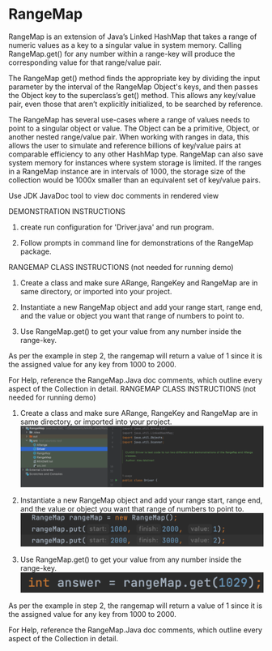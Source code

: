 # RangeMap
RangeMap is an extension of Java’s Linked HashMap that takes a range of numeric values as a key to a singular value in system memory. Calling RangeMap.get() for any number within a range-key will produce the corresponding value for that range/value pair.

The RangeMap get() method finds the appropriate key by dividing the input parameter by the
interval of the RangeMap Object's keys, and then passes the Object key to the superclass’s get() method.  This allows any key/value pair, even those that aren’t explicitly initialized, to be searched by reference.

The RangeMap has several use-cases where a range of values needs to point to a singular object or value.  The Object can be a primitive, Object, or another nested range/value pair.  When working with ranges in data, this allows the user to simulate and reference billions of key/value pairs at comparable efficiency to any other HashMap type.  RangeMap can also save system memory for instances where system storage is limited.  If the ranges in a RangeMap instance are in intervals of 1000, the storage size of the collection would be 1000x smaller than an equivalent set of key/value pairs.

Use JDK JavaDoc tool to view doc comments in rendered view

DEMONSTRATION INSTRUCTIONS

1.	create run configuration for 'Driver.java' and run program.

2.	Follow prompts in command line for demonstrations of the RangeMap package.




RANGEMAP CLASS INSTRUCTIONS (not needed for running demo)

1. Create a class and make sure ARange, RangeKey and RangeMap are in same directory, or imported into your project.
 

2. Instantiate a new RangeMap object and add your range start, range end, and the value or object you want that range of numbers to point to.
 


3. Use RangeMap.get() to get your value from any number inside the range-key.
 

As per the example in step 2, the rangemap will return a value of 1 since it is the assigned value for any key from 1000 to 2000.



For Help, reference the RangeMap.Java doc comments, which outline every aspect of the Collection in detail.
RANGEMAP CLASS INSTRUCTIONS (not needed for running demo)

1. Create a class and make sure ARange, RangeKey and RangeMap are in same directory, or imported into your project.
 ![image](Picture0.png)

2. Instantiate a new RangeMap object and add your range start, range end, and the value or object you want that range of numbers to point to.
 ![image](Picture1.png)


3. Use RangeMap.get() to get your value from any number inside the range-key.
 ![image](Picture2.png)

As per the example in step 2, the rangemap will return a value of 1 since it is the assigned value for any key from 1000 to 2000.



For Help, reference the RangeMap.Java doc comments, which outline every aspect of the Collection in detail.





